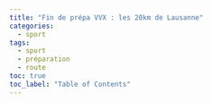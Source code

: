 ```yaml
---
title: "Fin de prépa VVX : les 20km de Lausanne"
categories:
  - sport
tags:
  - sport
  - préparation
  - route
toc: true
toc_label: "Table of Contents"
---
```


# 

